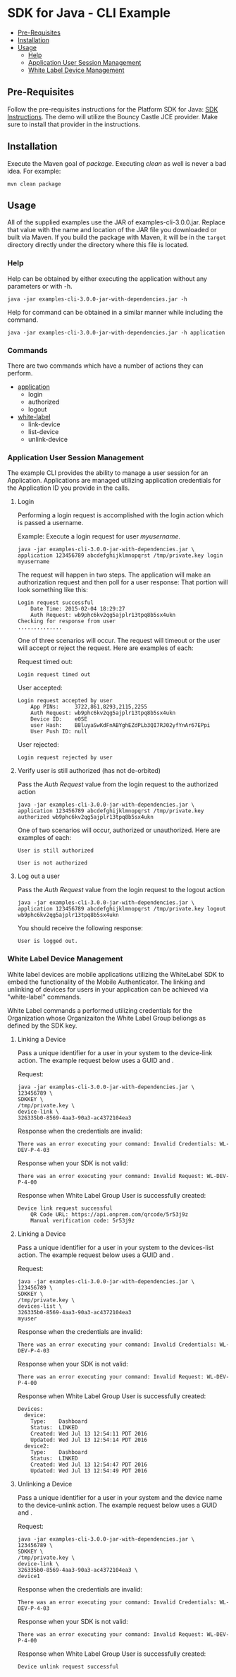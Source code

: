 # SDK for Java - CLI Example


  * [Pre-Requisites](#prerequisites)
  * [Installation](#installation)
  * [Usage](#usage)
    * [Help](#help)
    * [Application User Session Management](#app)
    * [White Label Device Management](#whitelabel)

## <a name="prerequisites"></a>Pre-Requisites

Follow the pre-requisites instructions for the Platform SDK for Java: [SDK Instructions](../../sdk/README.md#prerequisites).
The demo will utilize the Bouncy Castle JCE provider.  Make sure to install that provider in the instructions.

## <a name="installation"></a>Installation

Execute the Maven goal of _package_. Executing _clean_ as well is never a bad idea.  For example:

```
mvn clean package
```

## <a name="usage"></a>Usage

All of the supplied examples use the JAR of examples-cli-3.0.0.jar. Replace that value with the name and location
of the JAR file you downloaded or built via Maven. If you build the package with Maven, it will be in the `target`
directory directly under the directory where this file is located.

### <a name="help"></a>Help
  
Help can be obtained by either executing the application without any parameters or with -h.

```
java -jar examples-cli-3.0.0-jar-with-dependencies.jar -h
```

Help for command can be obtained in a similar manner while including the command.

```
java -jar examples-cli-3.0.0-jar-with-dependencies.jar -h application

```

### <a name="commands"></a>Commands

There are two commands which have a number of actions they can perform.

  * [application](#app)
    * login
    * authorized
    * logout
  * [white-label](#white-label)
    * link-device
    * list-device
    * unlink-device

### <a name="app"></a>Application User Session Management

The example CLI provides the ability to manage a user session for an Application. Applications are managed utilizing
application credentials for the Application ID you provide in the calls.

  1. Login
  
        Performing a login request is accomplished with the login action which is passed a username.

        Example: Execute a login request for user _myusername_.

        ```
        java -jar examples-cli-3.0.0-jar-with-dependencies.jar \
        application 123456789 abcdefghijklmnopqrst /tmp/private.key login myusername
        ```

        The request will happen in two steps.  The application will make an authorization request and then poll for a user
        response:  That portion will look something like this:

        ```
        Login request successful
            Date Time: 2015-02-04 18:29:27
            Auth Request: wb9phc6kv2qg5ajplr13tpq8b5sx4ukn
        Checking for response from user
        ..............
        ```

        One of three scenarios will occur.  The request will timeout or the user will accept or reject the request.  Here are
        examples of each:

        Request timed out:

        ```
        Login request timed out
        ```

        User accepted:

        ```
        Login request accepted by user
            App PINs:     3722,861,8293,2115,2255
            Auth Request: wb9phc6kv2qg5ajplr13tpq8b5sx4ukn
            Device ID:    e0SE
            user Hash:    B8luyaSwKdFnABYghEZdPLb3QI7RJ02yfYnAr67EPpi
            User Push ID: null
        ```

        User rejected:

        ```
        Login request rejected by user
        ```

  2. Verify user is still authorized (has not de-orbited)

        Pass the _Auth Request_ value from the login request to the authorized action

        ```
        java -jar examples-cli-3.0.0-jar-with-dependencies.jar \
        application 123456789 abcdefghijklmnopqrst /tmp/private.key authorized wb9phc6kv2qg5ajplr13tpq8b5sx4ukn
        ```

        One of two scenarios will occur, authorized or unauthorized.  Here are examples of each:

        ```
        User is still authorized
        ```

        ```
        User is not authorized
        ```

  3. Log out a user
  
        Pass the _Auth Request_ value from the login request to the logout action

        ```
        java -jar examples-cli-3.0.0-jar-with-dependencies.jar \
        application 123456789 abcdefghijklmnopqrst /tmp/private.key logout wb9phc6kv2qg5ajplr13tpq8b5sx4ukn
        ```

        You should receive the following response:

        ```
        User is logged out.
        ```

### <a name="whitelabel"></a>White Label Device Management

White label devices are mobile applications utilizing the WhiteLabel SDK to embed the functionality of the
Mobile Authenticator.  The linking and unlinking of devices for users in your application can be achieved
via "white-label" commands.

White Label commands a performed utilizing credentials for the Organization whose Organizaiton the White Label Group
beliongs as defined by the SDK key.

  1. Linking a Device

        Pass a unique identifier for a user in your system to the device-link action.  The example request
        below uses a GUID and .

        Request:
    
        ```
        java -jar examples-cli-3.0.0-jar-with-dependencies.jar \
        123456789 \
        SDKKEY \
        /tmp/private.key \
        device-link \
        326335b0-8569-4aa3-90a3-ac4372104ea3

        ```

        Response when the credentials are invalid:

        ```
        There was an error executing your command: Invalid Credentials: WL-DEV-P-4-03
        ```

        Response when your SDK is not valid:

        ```
        There was an error executing your command: Invalid Request: WL-DEV-P-4-00
        ```

        Response when White Label Group User is successfully created:

        ```
        Device link request successful
            QR Code URL: https://api.onprem.com/qrcode/5r53j9z
            Manual verification code: 5r53j9z
        ```


  1. Linking a Device

        Pass a unique identifier for a user in your system to the devices-list action.  The example request
        below uses a GUID and .

        Request:

        ```
        java -jar examples-cli-3.0.0-jar-with-dependencies.jar \
        123456789 \
        SDKKEY \
        /tmp/private.key \
        devices-list \
        326335b0-8569-4aa3-90a3-ac4372104ea3
        myuser
        ```

        Response when the credentials are invalid:

        ```
        There was an error executing your command: Invalid Credentials: WL-DEV-P-4-03
        ```

        Response when your SDK is not valid:

        ```
        There was an error executing your command: Invalid Request: WL-DEV-P-4-00
        ```

        Response when White Label Group User is successfully created:

        ```
        Devices:
          device:
            Type:    Dashboard
            Status:  LINKED
            Created: Wed Jul 13 12:54:11 PDT 2016
            Updated: Wed Jul 13 12:54:14 PDT 2016
          device2:
            Type:    Dashboard
            Status:  LINKED
            Created: Wed Jul 13 12:54:47 PDT 2016
            Updated: Wed Jul 13 12:54:49 PDT 2016
        ```


  1. Unlinking a Device

        Pass a unique identifier for a user in your system and the device name to the device-unlink action.  The example request
        below uses a GUID and .

        Request:

        ```
        java -jar examples-cli-3.0.0-jar-with-dependencies.jar \
        123456789 \
        SDKKEY \
        /tmp/private.key \
        device-link \
        326335b0-8569-4aa3-90a3-ac4372104ea3 \
        device1
        ```

        Response when the credentials are invalid:

        ```
        There was an error executing your command: Invalid Credentials: WL-DEV-P-4-03
        ```

        Response when your SDK is not valid:

        ```
        There was an error executing your command: Invalid Request: WL-DEV-P-4-00
        ```

        Response when White Label Group User is successfully created:

        ```
        Device unlink request successful
        ```



